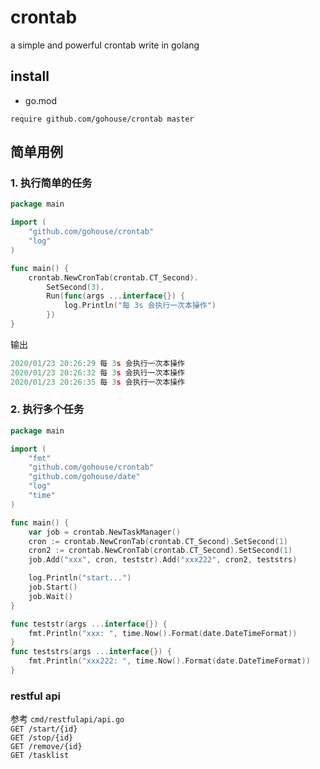 # crontab
a simple and powerful crontab write in golang

## install
- go.mod
```shell script
require github.com/gohouse/crontab master
```

## 简单用例
### 1. 执行简单的任务
```go
package main

import (
	"github.com/gohouse/crontab"
	"log"
)

func main() {
	crontab.NewCronTab(crontab.CT_Second).
		SetSecond(3).
		Run(func(args ...interface{}) {
			log.Println("每 3s 会执行一次本操作")
		})
}
```
输出
```go
2020/01/23 20:26:29 每 3s 会执行一次本操作
2020/01/23 20:26:32 每 3s 会执行一次本操作
2020/01/23 20:26:35 每 3s 会执行一次本操作
```

### 2. 执行多个任务
```go
package main

import (
	"fmt"
	"github.com/gohouse/crontab"
	"github.com/gohouse/date"
	"log"
	"time"
)

func main() {
	var job = crontab.NewTaskManager()
	cron := crontab.NewCronTab(crontab.CT_Second).SetSecond(1)
	cron2 := crontab.NewCronTab(crontab.CT_Second).SetSecond(1)
	job.Add("xxx", cron, teststr).Add("xxx222", cron2, teststrs)

	log.Println("start...")
	job.Start()
	job.Wait()
}

func teststr(args ...interface{}) {
	fmt.Println("xxx: ", time.Now().Format(date.DateTimeFormat))
}
func teststrs(args ...interface{}) {
	fmt.Println("xxx222: ", time.Now().Format(date.DateTimeFormat))
}
```

### restful api 
参考 `cmd/restfulapi/api.go`  
`GET /start/{id}`  
`GET /stop/{id}`  
`GET /remove/{id}`  
`GET /tasklist`  